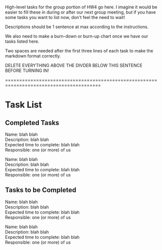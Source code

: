 High-level tasks for the group portion of HW4 go here. I imagine it would be easier to fill these in during or after our next group meeting, but if you have some tasks you want to list now, don't feel the need to wait!

Descriptions should be 1 sentence at max according to the instructions.

We also need to make a burn-down or burn-up chart once we have our tasks listed here.

Two spaces are needed after the first three lines of each task to make the markdown format correctly.

DELETE EVERYTHING ABOVE THE DIVDER BELOW THIS SENTENCE BEFORE TURNING IN!

========================================================================================

# Task List

## Completed Tasks

Name: blah blah  
Description: blah blah  
Expected time to complete: blah blah  
Responsible: one (or more) of us

Name: blah blah  
Description: blah blah  
Expected time to complete: blah blah  
Responsible: one (or more) of us

## Tasks to be Completed

Name: blah blah  
Description: blah blah  
Expected time to complete: blah blah  
Responsible: one (or more) of us

Name: blah blah  
Description: blah blah  
Expected time to complete: blah blah  
Responsible: one (or more) of us
